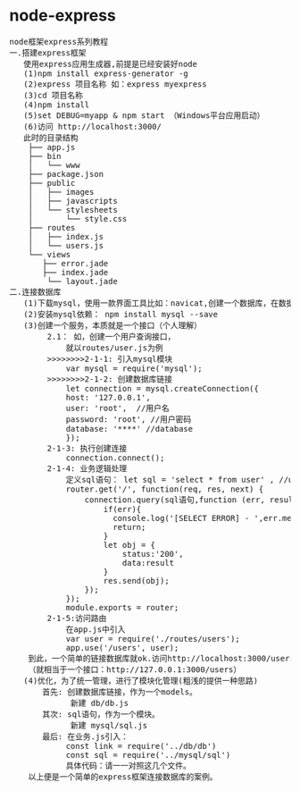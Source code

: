 # node-express
<pre>
node框架express系列教程
一.搭建express框架
   使用express应用生成器,前提是已经安装好node
   (1)npm install express-generator -g
   (2)express 项目名称 如：express myexpress
   (3)cd 项目名称
   (4)npm install
   (5)set DEBUG=myapp & npm start （Windows平台应用启动）
   (6)访问 http://localhost:3000/ 
   此时的目录结构
	├── app.js
	├── bin
	│   └── www
	├── package.json
	├── public
	│   ├── images
	│   ├── javascripts
	│   └── stylesheets
	│       └── style.css
	├── routes
	│   ├── index.js
	│   └── users.js
	└── views
	   ├── error.jade
	   ├── index.jade
	    └── layout.jade
二.连接数据库
   (1)下载mysql，使用一款界面工具比如：navicat,创建一个数据库，在数据库创建一个表
   (2)安装mysql依赖： npm install mysql --save
   (3)创建一个服务，本质就是一个接口（个人理解）
      	2.1： 如，创建一个用户查询接口，
      		就以routes/user.js为例
      	>>>>>>>>2-1-1: 引入mysql模块
      		var mysql = require('mysql');
      	>>>>>>>>2-1-2: 创建数据库链接
			let connection = mysql.createConnection({
			host: '127.0.0.1',
			user: 'root',  //用户名
			password: 'root', //用户密码
			database: '****' //database
			});
		2-1-3: 执行创建连接 
			connection.connect();
		2-1-4: 业务逻辑处理
			定义sql语句： let sql = 'select * from user' , //user是指查询的表名
			router.get('/', function(req, res, next) {
				connection.query(sql语句,function (err, result) {
			        if(err){
			          console.log('[SELECT ERROR] - ',err.message);
			          return;
			        }
			        let obj = {
			        	status:'200',
			        	data:result
			        }
			        res.send(obj);
				});
			});
			module.exports = router;
		2-1-5:访问路由
			在app.js中引入
			var user = require('./routes/users');
			app.use('/users', user);
	到此，一个简单的链接数据库就ok.访问http://localhost:3000/users，就可以看到返回的数据。
	（就相当于一个接口：http://127.0.0.1:3000/users）
   (4)优化，为了统一管理，进行了模块化管理(粗浅的提供一种思路)
	   首先: 创建数据库链接，作为一个models。
	       	 新建 db/db.js
	   其次: sql语句，作为一个模块。
	         新建 mysql/sql.js
	   最后: 在业务.js引入：
	   		const link = require('../db/db')
			const sql = require('../mysql/sql')
			具体代码：请一一对照这几个文件。
	以上便是一个简单的express框架连接数据库的案例。

</pre>


